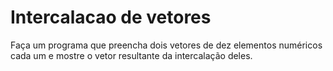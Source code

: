 # Intercalacao de vetores
Faça um programa que preencha dois vetores de dez elementos numéricos cada um e mostre o vetor resultante da intercalação deles.